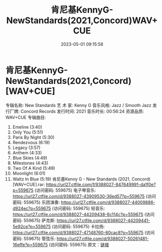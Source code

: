 ﻿---
title: 肯尼基KennyG-NewStandards(2021,Concord)WAV+CUE
date: 2023-05-01 09:15:58
categories: 古典音乐、新世纪、纯音雅乐
tags: 纯音雅乐
---
# 肯尼基KennyG-NewStandards(2021,Concord)[WAV+CUE]

专辑名称: New Standards
艺 术 家: Kenny G
音乐风格: Jazz / Smooth Jazz
发行厂牌: Concord Records
发行时间: 2021
音乐时长: 00:56:24
资源品质: WAV+CUE
专辑曲目:
01. Emeline (3:40)
02. Only You (5:51)
03. Paris By Night (5:30)
04. Rendezvous (6:19)
05. Legacy (3:57)
06. Anthem (4:33)
07. Blue Skies (4:49)
08. Milestones (4:43)
09. Two Of A Kind (5:49)
10. Moonlight (6:01)
11. Waltz In Blue (5:19)
肯尼基Kenny G - New Standards (2021, Concord)[WAV+CUE].rar:
https://url27.ctfile.com/f/9388027-847649991-da1f0e?p=559675
(访问密码: 559675)
电子琴音乐: https://url27.ctfile.com/d/9388027-43909530-36ed57?p=559675
(访问密码: 559675)
乐团演奏: https://url27.ctfile.com/d/9388027-44009886-d924ec?p=559675
(访问密码: 559675)
轻音乐: https://url27.ctfile.com/d/9388027-44209438-6c114c?p=559675
(访问密码: 559675)
萨克斯: https://url27.ctfile.com/d/9388027-44209441-5e92ce?p=559675
(访问密码: 559675)
卡拉扬: https://url27.ctfile.com/d/9388027-47148760-80cac8?p=559675
(访问密码: 559675)
管弦乐: https://url27.ctfile.com/d/9388027-50261481-16effe?p=559675
(访问密码: 559675)
原文：[链接](https://blog.sina.com.cn/s/blog_1647c7e76010311ol.html)